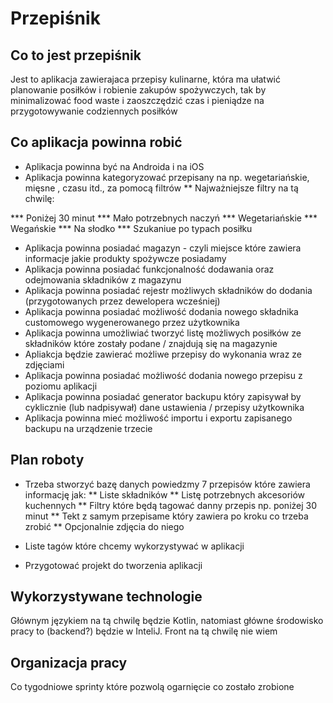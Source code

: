# Przepiśnik

## Co to jest przepiśnik

Jest to aplikacja zawierajaca przepisy kulinarne, która ma ułatwić planowanie posiłków i robienie zakupów spożywczych, tak by minimalizować food waste i zaoszczędzić czas i pieniądze na przygotowywanie codziennych posiłków

## Co aplikacja powinna robić

* Aplikacja powinna być na Androida i na iOS
* Aplikacja powinna kategoryzować przepisany na np. wegetariańskie, mięsne , czasu itd., za pomocą filtrów
** Najważniejsze filtry na tą chwilę:

*** Poniżej 30 minut
*** Mało potrzebnych naczyń
*** Wegetariańskie
*** Wegańskie
*** Na słodko
*** Szukaniue po typach posiłku
* Aplikacja powinna posiadać magazyn - czyli miejsce które zawiera informacje jakie produkty spożywcze posiadamy
* Aplikacja powinna posiadać funkcjonalność dodawania oraz odejmowania składników z magazynu
* Aplikacja powinna posiadać rejestr możliwych składników do dodania (przygotowanych przez dewelopera wcześniej)
* Aplikacja powinna posiadać możliwość dodania nowego składnika customowego wygenerowanego przez użytkownika
* Aplikacja powinna umożliwiać tworzyć listę możliwych posiłków ze składników które zostały podane / znajdują się na magazynie
* Apliakcja będzie zawierać możliwe przepisy do wykonania wraz ze zdjęciami
* Aplikacja powinna posiadać możliwość dodania nowego przepisu z poziomu aplikacji
* Aplikacja powinna posiadać generator backupu który zapisywał by cyklicznie (lub nadpisywał) dane ustawienia / przepisy użytkownika
* Aplikacja powinna mieć możliwość importu i exportu zapisanego backupu na urządzenie trzecie

## Plan roboty

* Trzeba stworzyć bazę danych powiedzmy 7 przepisów które zawiera informację jak:
** Liste składników
** Listę potrzebnych akcesoriów kuchennych
** Filtry które będą tagować danny przepis np. poniżej 30 minut
** Tekt z samym przepisame który zawiera po kroku co trzeba zrobić
** Opcjonalnie zdjęcia do niego

* Liste tagów które chcemy wykorzystywać w aplikacji

* Przygotować projekt do tworzenia aplikacji

## Wykorzystywane technologie

Głównym językiem na tą chwilę będzie Kotlin, natomiast główne środowisko pracy to (backend?) będzie w InteliJ. Front na tą chwilę nie wiem

## Organizacja pracy 

Co tygodniowe sprinty które pozwolą ogarnięcie co zostało zrobione
